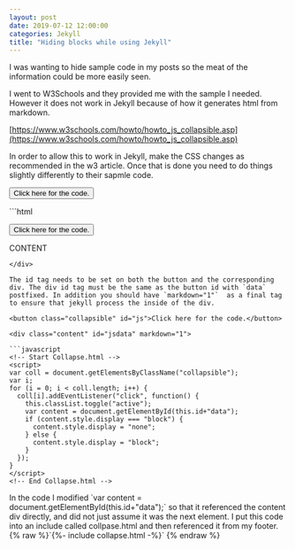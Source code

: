 ```yaml
---
layout: post
date: 2019-07-12 12:00:00
categories: Jekyll
title: "Hiding blocks while using Jekyll"
---
```


I was wanting to hide sample code in my posts so  the meat of the information could be more easily seen.

I went to W3Schools  and they provided me with the sample I needed. However it does not work in Jekyll because of how it generates html from markdown.
<!--more-->

[https://www.w3schools.com/howto/howto_js_collapsible.asp](https://www.w3schools.com/howto/howto_js_collapsible.asp)

In order to allow this to work in Jekyll, make the CSS changes as recommended in the w3 article.  Once that is done you need to do things slightly differently to their sapmle code.



<button class="collapsible" id="html">Click here for the code.</button>

<div class="content" id="htmldata" markdown="1">
```html

<button class="collapsible" id="yaml">Click here for the code.</button>

<div class="content" id="yamldata" markdown="1">
  CONTENT
</div>

```
</div>

The id tag needs to be set on both the button and the corresponding div. The div id tag must be the same as the button id with `data` postfixed. In addition you should have `markdown="1"`  as a final tag to ensure that jekyll process the inside of the div.

<button class="collapsible" id="js">Click here for the code.</button>

<div class="content" id="jsdata" markdown="1">

```javascript
<!-- Start Collapse.html -->
<script>
var coll = document.getElementsByClassName("collapsible");
var i;
for (i = 0; i < coll.length; i++) {
  coll[i].addEventListener("click", function() {
    this.classList.toggle("active");
    var content = document.getElementById(this.id+"data");
    if (content.style.display === "block") {
      content.style.display = "none";
    } else {
      content.style.display = "block";
    }
  });
}
</script>
<!-- End Collapse.html -->
```
</div>
In the code I modified  `var content = document.getElementById(this.id+"data");` so that it referenced the content div directly, and did not just assume it was the next element. I put this code into an include called collpase.html and then referenced it from my footer. {% raw %}`{%- include collapse.html -%}` {% endraw %}
